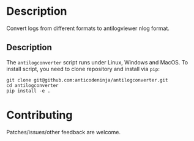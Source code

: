 Description
===========

Convert logs from different formats to antilogviewer nlog format.


Description
------------

The `antilogconverter` script runs under Linux, Windows and MacOS.
To install script, you need to clone repository and install via `pip`:

    git clone git@github.com:anticodeninja/antilogconverter.git
    cd antilogconverter
    pip install -e .


Contributing
============

Patches/issues/other feedback are welcome.

